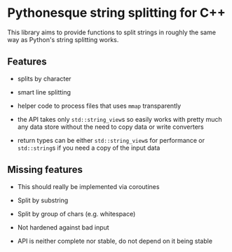 # Pythonesque string splitting for C++

This library aims to provide functions to split strings in roughly the
same way as Python's string splitting works.

## Features

- splits by character

- smart line splitting

- helper code to process files that uses `mmap` transparently

- the API takes only `std::string_view`s so easily works with pretty
  much any data store without the need to copy data or write
  converters

- return types can be either `std::string_view`s for performance or
  `std::string`s if you need a copy of the input data

## Missing features

- This should really be implemented via coroutines

- Split by substring

- Split by group of chars (e.g. whitespace)

- Not hardened against bad input

- API is neither complete nor stable, do not depend on it being stable

